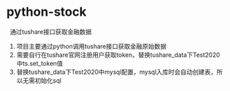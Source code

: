 # python-stock
  通过tushare接口获取金融数据


1. 项目主要通过python调用tushare接口获取金融原始数据
2. 需要自行在tushare官网注册用户获取token，替换tushare_data下Test2020中ts.set_token值
3. 替换tushare_data下Test2020中mysql配置，mysql入库时会自动创建表，所以无需初始化sql
